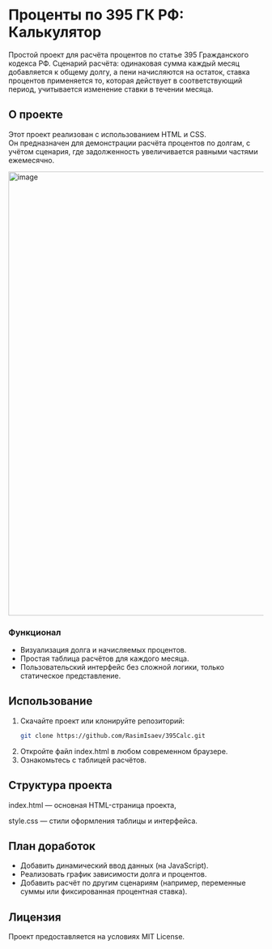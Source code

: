 # Проценты по 395 ГК РФ: Калькулятор  

Простой проект для расчёта процентов по статье 395 Гражданского кодекса РФ. 
Сценарий расчёта: одинаковая сумма каждый месяц добавляется к общему долгу, а пени начисляются на остаток, ставка процентов применяется то, которая действует в соответствующий период, учитывается изменение ставки в течении месяца. 

## О проекте  

Этот проект реализован с использованием HTML и CSS.  
Он предназначен для демонстрации расчёта процентов по долгам, с учётом сценария, где задолженность увеличивается равными частями ежемесячно.  

<img width="875" alt="image" src="https://github.com/user-attachments/assets/27f98c1c-916b-4084-bd1a-e3e979bf0c11" />


### Функционал  

- Визуализация долга и начисляемых процентов.  
- Простая таблица расчётов для каждого месяца.  
- Пользовательский интерфейс без сложной логики, только статическое представление.  

## Использование  

1. Скачайте проект или клонируйте репозиторий:  
   ```bash
   git clone https://github.com/RasimIsaev/395Calc.git
   ```
2. Откройте файл index.html в любом современном браузере.
3. Ознакомьтесь с таблицей расчётов.

## Структура проекта

index.html — основная HTML-страница проекта,

style.css — стили оформления таблицы и интерфейса.

## План доработок

- Добавить динамический ввод данных (на JavaScript).
- Реализовать график зависимости долга и процентов.
- Добавить расчёт по другим сценариям (например, переменные суммы или фиксированная процентная ставка).

## Лицензия

Проект предоставляется на условиях MIT License.

 
